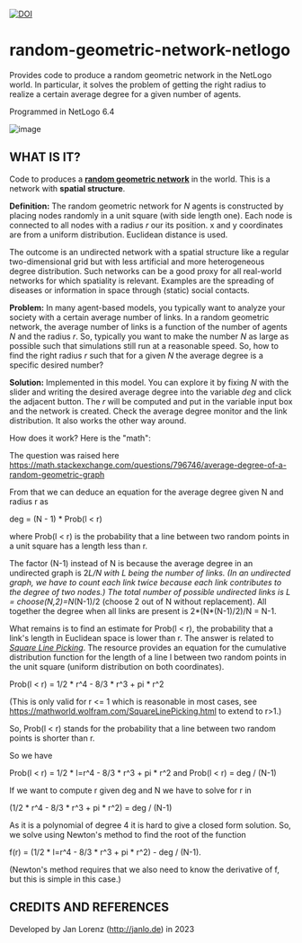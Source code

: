 [![DOI](https://zenodo.org/badge/791425704.svg)](https://zenodo.org/doi/10.5281/zenodo.11061969)

# random-geometric-network-netlogo
Provides code to produce a random geometric network in the NetLogo world. In particular, it solves the problem of getting the right radius to realize a certain average degree for a given number of agents.

Programmed in NetLogo 6.4

![image](https://github.com/janlorenz/random-geometric-network-netlogo/assets/7503499/b8aa9ca7-f777-47e1-bb17-b29f6a22dd33)

## WHAT IS IT?

Code to produces a [**random geometric network**](https://en.wikipedia.org/wiki/Random_geometric_graph) in the world. This is a network with **spatial structure**. 

**Definition:** The random geometric network for *N* agents is constructed by placing  nodes randomly in a unit square (with side length one). Each node is connected to all nodes with a radius *r* our its position. x and y coordinates are from a uniform distribution. Euclidean distance is used. 

The outcome is an undirected network with a spatial structure like a regular two-dimensional grid but with less artificial and more heterogeneous degree distribution. Such networks can be a good proxy for all real-world networks for which spatiality is relevant. Examples are the spreading of diseases or information in space through (static) social contacts.


**Problem:** In many  agent-based models, you typically want to analyze your society with a certain average number of links. In a random geometric network, the average number of links is a function of the number of agents *N* and the radius *r*. So, typically you want to make the number *N* as large as possible such that simulations still run at a reasonable speed. So, how to find the right radius *r* such that for a given *N* the average degree is a specific desired number? 

**Solution:** Implemented in this model. You can explore it by fixing *N* with the slider and writing the desired average degree into the variable *deg* and click the adjacent button. The *r* will be computed and put in the variable input box and the network is created. Check the average degree monitor and the link distribution. It also works the other way around. 



How does it work? Here is the "math":

The question was raised here https://math.stackexchange.com/questions/796746/average-degree-of-a-random-geometric-graph

From that we can deduce an equation for the average degree given N and radius r as

deg = (N - 1) * Prob(l < r)

where Prob(l < r) is the probability that a line between two random points in a unit square has a length less than r.

The factor (N-1) instead of N is because the average degree in an undirected graph is 2*L/N with L being the number of links. (In an undirected graph, we have to count each link twice because each link contributes to the degree of two nodes.) The total number of possible undirected links is L = choose(N,2)=N*(N-1)/2 (choose 2 out of N without replacement). All together the degree when all links are present is 2*(N*(N-1)/2)/N = N-1.

What remains is to find an estimate for Prob(l < r), the probability that a link's length in Euclidean space is lower than r. The answer is related to [*Square Line Picking*](https://mathworld.wolfram.com/SquareLinePicking.html). The resource 
provides an equation for the cumulative distribution function for the length of a line l between two random points in the unit square (uniform distribution on both coordinates).

Prob(l < r) = 1/2 * r^4 - 8/3 * r^3 + pi * r^2 

(This is only valid for r <= 1 which is reasonable in most cases, see https://mathworld.wolfram.com/SquareLinePicking.html to extend to r>1.)

So, Prob(l < r) stands for the probability that a line between two random points is shorter than r. 

So we have 

Prob(l < r) = 1/2 * l=r^4 - 8/3 * r^3 + pi * r^2     and 
Prob(l < r) = deg / (N-1)

If we want to compute r given deg and N we have to solve for r in 

(1/2 * r^4 - 8/3 * r^3 + pi * r^2) = deg / (N-1)

As it is a polynomial of degree 4 it is hard to give a closed form solution. So, we  solve using Newton's method to find the root of the function 

f(r) = (1/2 * l=r^4 - 8/3 * r^3 + pi * r^2) - deg / (N-1). 

(Newton's method requires that we also need to know the derivative of f, but this is simple in this case.)


## CREDITS AND REFERENCES

Developed by Jan Lorenz (http://janlo.de) in 2023
